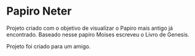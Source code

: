 # Papiro Neter
Projeto criado com o objetivo de visualizar o Papiro mais antigo já encontrado. 
Baseado nesse papiro Moises escreveu o Livro de Genesis.

Projeto foi criado para um amigo.
